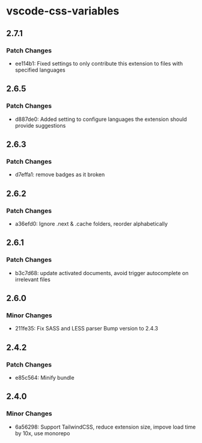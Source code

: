 # vscode-css-variables

## 2.7.1

### Patch Changes

- ee114b1: Fixed settings to only contribute this extension to files with specified languages

## 2.6.5

### Patch Changes

- d887de0: Added setting to configure languages the extension should provide suggestions

## 2.6.3

### Patch Changes

- d7effa1: remove badges as it broken

## 2.6.2

### Patch Changes

- a36efd0: Ignore .next & .cache folders, reorder alphabetically

## 2.6.1

### Patch Changes

- b3c7d68: update activated documents, avoid trigger autocomplete on irrelevant files

## 2.6.0

### Minor Changes

- 211fe35: Fix SASS and LESS parser
  Bump version to 2.4.3

## 2.4.2

### Patch Changes

- e85c564: Minify bundle

## 2.4.0

### Minor Changes

- 6a56298: Support TailwindCSS, reduce extension size, impove load time by 10x, use monorepo
